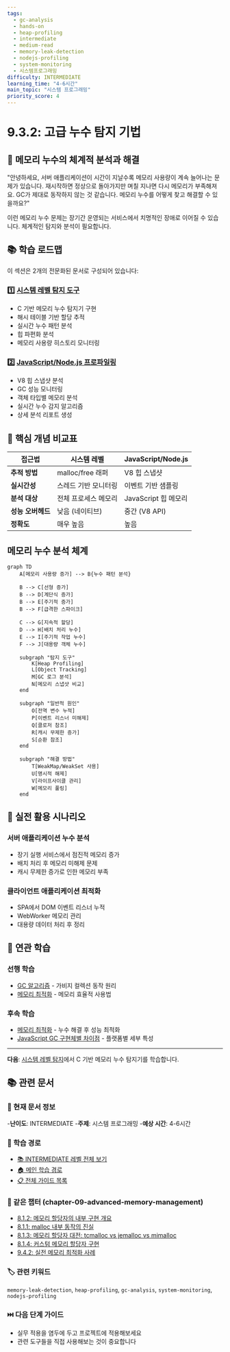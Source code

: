 ```yaml
---
tags:
  - gc-analysis
  - hands-on
  - heap-profiling
  - intermediate
  - medium-read
  - memory-leak-detection
  - nodejs-profiling
  - system-monitoring
  - 시스템프로그래밍
difficulty: INTERMEDIATE
learning_time: "4-6시간"
main_topic: "시스템 프로그래밍"
priority_score: 4
---
```


# 9.3.2: 고급 누수 탐지 기법

## 🎯 메모리 누수의 체계적 분석과 해결

"안녕하세요, 서버 애플리케이션이 시간이 지날수록 메모리 사용량이 계속 늘어나는 문제가 있습니다. 재시작하면 정상으로 돌아가지만 며칠 지나면 다시 메모리가 부족해져요. GC가 제대로 동작하지 않는 것 같습니다. 메모리 누수를 어떻게 찾고 해결할 수 있을까요?"

이런 메모리 누수 문제는 장기간 운영되는 서비스에서 치명적인 장애로 이어질 수 있습니다. 체계적인 탐지와 분석이 필요합니다.

## 📚 학습 로드맵

이 섹션은 2개의 전문화된 문서로 구성되어 있습니다:

### 1️⃣ [시스템 레벨 탐지 도구](./09-03-03-system-level-detection.md)

- C 기반 메모리 누수 탐지기 구현
- 해시 테이블 기반 할당 추적
- 실시간 누수 패턴 분석
- 힙 파편화 분석
- 메모리 사용량 히스토리 모니터링

### 2️⃣ [JavaScript/Node.js 프로파일링](./09-02-07-nodejs-profiling.md)

- V8 힙 스냅샷 분석
- GC 성능 모니터링
- 객체 타입별 메모리 분석
- 실시간 누수 감지 알고리즘
- 상세 분석 리포트 생성

## 🎯 핵심 개념 비교표

| 접근법 | 시스템 레벨 | JavaScript/Node.js |
|--------|-------------|-------------------|
|**추적 방법**| malloc/free 래퍼 | V8 힙 스냅샷 |
|**실시간성**| 스레드 기반 모니터링 | 이벤트 기반 샘플링 |
|**분석 대상**| 전체 프로세스 메모리 | JavaScript 힙 메모리 |
|**성능 오버헤드**| 낮음 (네이티브) | 중간 (V8 API) |
|**정확도**| 매우 높음 | 높음 |

## 메모리 누수 분석 체계

```mermaid
graph TD
    A[메모리 사용량 증가] --> B{누수 패턴 분석}

    B --> C[선형 증가]
    B --> D[계단식 증가]
    B --> E[주기적 증가]
    B --> F[급격한 스파이크]

    C --> G[지속적 할당]
    D --> H[배치 처리 누수]
    E --> I[주기적 작업 누수]
    F --> J[대용량 객체 누수]

    subgraph "탐지 도구"
        K[Heap Profiling]
        L[Object Tracking]
        M[GC 로그 분석]
        N[메모리 스냅샷 비교]
    end

    subgraph "일반적 원인"
        O[전역 변수 누적]
        P[이벤트 리스너 미해제]
        Q[클로저 참조]
        R[캐시 무제한 증가]
        S[순환 참조]
    end

    subgraph "해결 방법"
        T[WeakMap/WeakSet 사용]
        U[명시적 해제]
        V[라이프사이클 관리]
        W[메모리 풀링]
    end
```

## 🚀 실전 활용 시나리오

### 서버 애플리케이션 누수 분석

- 장기 실행 서비스에서 점진적 메모리 증가
- 배치 처리 후 메모리 미해제 문제
- 캐시 무제한 증가로 인한 메모리 부족

### 클라이언트 애플리케이션 최적화

- SPA에서 DOM 이벤트 리스너 누적
- WebWorker 메모리 관리
- 대용량 데이터 처리 후 정리

## 🔗 연관 학습

### 선행 학습

- [GC 알고리즘](chapter-08-memory-allocator-gc/09-13-gc-algorithms.md) - 가비지 컬렉션 동작 원리
- [메모리 최적화](./09-04-04-memory-optimization.md) - 메모리 효율적 사용법

### 후속 학습

- [메모리 최적화](./09-04-04-memory-optimization.md) - 누수 해결 후 성능 최적화
- [JavaScript GC 구현체별 차이점](./09-02-01-javascript-gc.md) - 플랫폼별 세부 특성

---

**다음**: [시스템 레벨 탐지](./09-03-03-system-level-detection.md)에서 C 기반 메모리 누수 탐지기를 학습합니다.

## 📚 관련 문서

### 📖 현재 문서 정보

-**난이도**: INTERMEDIATE
-**주제**: 시스템 프로그래밍
-**예상 시간**: 4-6시간

### 🎯 학습 경로

- [📚 INTERMEDIATE 레벨 전체 보기](../learning-paths/intermediate/)
- [🏠 메인 학습 경로](../learning-paths/)
- [📋 전체 가이드 목록](../README.md)

### 📂 같은 챕터 (chapter-09-advanced-memory-management)

- [8.1.2: 메모리 할당자의 내부 구현 개요](../chapter-08-memory-allocator-gc/08-01-02-memory-allocator.md)
- [8.1.1: malloc 내부 동작의 진실](../chapter-08-memory-allocator-gc/08-01-01-malloc-fundamentals.md)
- [8.1.3: 메모리 할당자 대전: tcmalloc vs jemalloc vs mimalloc](../chapter-08-memory-allocator-gc/08-01-03-allocator-comparison.md)
- [8.1.4: 커스텀 메모리 할당자 구현](../chapter-08-memory-allocator-gc/08-01-04-custom-allocators.md)
- [9.4.2: 실전 메모리 최적화 사례](./09-04-02-production-optimization.md)

### 🏷️ 관련 키워드

`memory-leak-detection`, `heap-profiling`, `gc-analysis`, `system-monitoring`, `nodejs-profiling`

### ⏭️ 다음 단계 가이드

- 실무 적용을 염두에 두고 프로젝트에 적용해보세요
- 관련 도구들을 직접 사용해보는 것이 중요합니다
